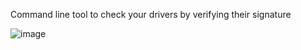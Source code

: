 Command line tool to check your drivers by verifying their signature

![image](https://user-images.githubusercontent.com/71286356/202438408-2d37e45b-efd1-4c1f-9ed4-6c5dec10a945.png)
